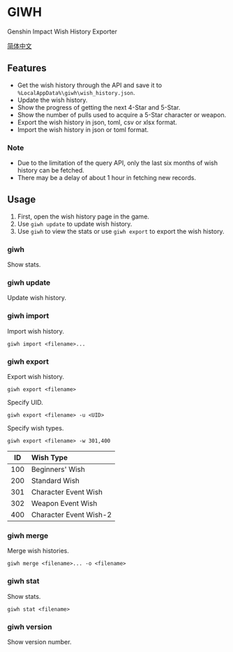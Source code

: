 # GIWH

Genshin Impact Wish History Exporter

[简体中文](readme_zh-Hans.md)

## Features

- Get the wish history through the API and save it to `%LocalAppData%\giwh\wish_history.json`.
- Update the wish history.
- Show the progress of getting the next 4-Star and 5-Star.
- Show the number of pulls used to acquire a 5-Star character or weapon.
- Export the wish history in json, toml, csv or xlsx format.
- Import the wish history in json or toml format.

### Note

- Due to the limitation of the query API, only the last six months of wish history can be fetched.
- There may be a delay of about 1 hour in fetching new records.

## Usage

1. First, open the wish history page in the game.
2. Use `giwh update`  to update wish history.
3. Use `giwh` to view the stats or use `giwh export` to export the wish history.

### giwh

Show stats.

### giwh update

Update wish history.

### giwh import

Import wish history.

```
giwh import <filename>...
```

### giwh export

Export wish history.

```
giwh export <filename>
```

Specify UID.

```
giwh export <filename> -u <UID>
```

Specify wish types.

```
giwh export <filename> -w 301,400
```

| ID | Wish Type |
| :--: | :--------------------- |
| 100 | Beginners' Wish |
| 200 | Standard Wish |
| 301 | Character Event Wish |
| 302 | Weapon Event Wish |
| 400 | Character Event Wish-2 |

### giwh merge

Merge wish histories.

```
giwh merge <filename>... -o <filename>
```

### giwh stat

Show stats.

```
giwh stat <filename>
```

### giwh version

Show version number.
